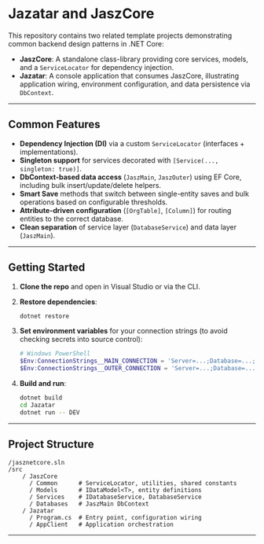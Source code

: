 ﻿# Jazatar and JaszCore

This repository contains two related template projects demonstrating common backend design patterns in .NET Core:

* **JaszCore**: A standalone class-library providing core services, models, and a `ServiceLocator` for dependency injection.
* **Jazatar**: A console application that consumes JaszCore, illustrating application wiring, environment configuration, and data persistence via `DbContext`.

---

## Common Features

* **Dependency Injection (DI)** via a custom `ServiceLocator` (interfaces + implementations).
* **Singleton support** for services decorated with `[Service(..., singleton: true)]`.
* **DbContext-based data access** (`JaszMain`, `JaszOuter`) using EF Core, including bulk insert/update/delete helpers.
* **Smart Save** methods that switch between single-entity saves and bulk operations based on configurable thresholds.
* **Attribute-driven configuration** (`[OrgTable]`, `[Column]`) for routing entities to the correct database.
* **Clean separation** of service layer (`DatabaseService`) and data layer (`JaszMain`).

---

## Getting Started

1. **Clone the repo** and open in Visual Studio or via the CLI.
2. **Restore dependencies**:

   ```bash
   dotnet restore
   ```
3. **Set environment variables** for your connection strings (to avoid checking secrets into source control):

   ```powershell
   # Windows PowerShell
   $Env:ConnectionStrings__MAIN_CONNECTION = 'Server=...;Database=...;User Id=...;Password=...;'
   $Env:ConnectionStrings__OUTER_CONNECTION = 'Server=...;Database=...;User Id=...;Password=...;'
   ```
4. **Build and run**:

   ```bash
   dotnet build
   cd Jazatar
   dotnet run -- DEV
   ```

---

## Project Structure

```
/jasznetcore.sln
/src
	/ JaszCore
	  / Common      # ServiceLocator, utilities, shared constants
	  / Models      # IDataModel<T>, entity definitions
	  / Services    # IDatabaseService, DatabaseService
	  / Databases   # JaszMain DbContext
	/ Jazatar
	  / Program.cs  # Entry point, configuration wiring
	  / AppClient   # Application orchestration
```

---
